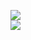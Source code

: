[![](https://img.shields.io/badge/Made%20With-Github%20Spray-lightgrey.svg?style=for-the-badge&logo=github)](https://github.com/Annihil/github-spray#15438)  
[![](https://i.imgur.com/2DrTn0Z.gif)](https://github.com/Annihil/github-spray)